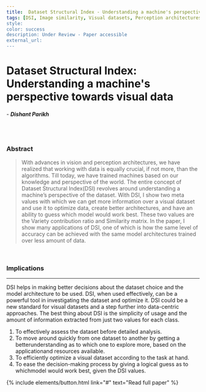 ```yaml
---
title:  Dataset Structural Index - Understanding a machine's perspective towards visual data
tags: [DSI, Image similarity, Visual datasets, Perception architectures, Sep'21]
style: 
color: success
description: Under Review - Paper accessible
external_url: 
---
```



# Dataset Structural Index: Understanding a machine's perspective towards visual data

###### - _**Dishant Parikh**_

<br>

### Abstract
>With advances in vision and perception architectures, we have realized that working with data is equally crucial, if not more, than the algorithms. Till today, we have trained machines based on our knowledge and perspective of the world. The entire concept of Dataset Structural Index(DSI) revolves around understanding a machine’s perspective of the dataset. With DSI, I show two meta values with which we can get more information over a visual dataset and use it to optimize data, create better architectures, and have an ability to guess which model would work best. These two values are the Variety contribution ratio and Similarity matrix. In the paper, I show many applications of DSI, one of which is how the same level of accuracy can be achieved with the same model architectures trained over less amount of data. 

<br>

### Implications

---

DSI helps in making better decisions about the dataset choice and the model architecture to be used. DSI, when used effectively, can be a powerful tool in investigating the dataset and optimize it. DSI could be a new standard for visual datasets and a step further into data-centric approaches. The best thing about DSI is the simplicity of usage and the amount of information extracted from just two values for each class.

1. To effectively assess the dataset before detailed analysis.
2. To move around quickly from one dataset to another by getting a betterunderstanding as to which one to explore more, based on the applicationand resources available.
3. To efficiently optimize a visual dataset according to the task at hand.
4. To ease the decision-making process by giving a logical guess as to whichmodel would work best, given the DSI values.

<p class="text-center">
{% include elements/button.html link="#" text="Read full paper" %}
</p>